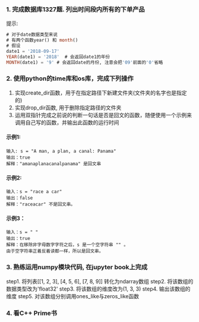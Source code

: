 ### 1. 完成数据库1327题. 列出时间段内所有的下单产品
提示:
```sql
# 对于date数据类型来说
# 有两个函数year() 和 month()
# 假设
date1 = '2018-09-17'
YEAR(date1) = '2018'  # 会返回date1的年份
MONTH(date1) = '9' # 会返回date的月份, 注意会把'09'前面的'0'省略
```

### 2. 使用python的time库和os库，完成下列操作
1. 实现create_dir函数，用于在指定路径下新建文件夹(文件夹的名字也是指定的)
2. 实现drop_dir函数, 用于删除指定路径的文件夹
3. 运用双指针完成之前说的判断一句话是否是回文的函数，随便使用一个示例来调用自己写的函数，并输出此函数的运行时间
#### 示例1:
```
输入: s = "A man, a plan, a canal: Panama"
输出：true
解释："amanaplanacanalpanama" 是回文串
```
#### 示例2:
```
输入：s = "race a car"
输出：false
解释："raceacar" 不是回文串。
```
#### 示例3：
```
输入：s = " "
输出：true
解释：在移除非字母数字字符之后，s 是一个空字符串 "" 。
由于空字符串正着反着读都一样，所以是回文串。
```

### 3. 熟练运用numpy模块代码, 在jupyter book上完成
step1. 将列表[[1, 2, 3], [4, 5, 6], [7, 8, 9]] 转化为ndarray数组
step2. 将该数组的数据类型改为'float32'
step3. 将该数组的维度改为(1, 3, 3)
step4. 输出该数组的维度
step5. 对该数组分别调用ones_like与zeros_like函数

### 4. 看C++ Prime书 
